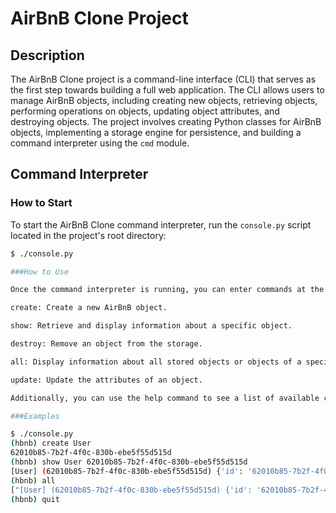 # AirBnB Clone Project

## Description

The AirBnB Clone project is a command-line interface (CLI) that serves as the first step towards building a full web application. The CLI allows users to manage AirBnB objects, including creating new objects, retrieving objects, performing operations on objects, updating object attributes, and destroying objects. The project involves creating Python classes for AirBnB objects, implementing a storage engine for persistence, and building a command interpreter using the `cmd` module.

## Command Interpreter

### How to Start

To start the AirBnB Clone command interpreter, run the `console.py` script located in the project's root directory:

```bash
$ ./console.py

###How to Use

Once the command interpreter is running, you can enter commands at the prompt. The available commands include:

create: Create a new AirBnB object.

show: Retrieve and display information about a specific object.

destroy: Remove an object from the storage.

all: Display information about all stored objects or objects of a specific type.

update: Update the attributes of an object.

Additionally, you can use the help command to see a list of available commands and their descriptions.

###Examples

$ ./console.py
(hbnb) create User
62010b85-7b2f-4f0c-830b-ebe5f55d515d
(hbnb) show User 62010b85-7b2f-4f0c-830b-ebe5f55d515d
[User] (62010b85-7b2f-4f0c-830b-ebe5f55d515d) {'id': '62010b85-7b2f-4f0c-830b-ebe5f55d515d', 'created_at': '2023-10-10T12:00:00', 'updated_at': '2023-10-10T12:00:00'}
(hbnb) all
["[User] (62010b85-7b2f-4f0c-830b-ebe5f55d515d) {'id': '62010b85-7b2f-4f0c-830b-ebe5f55d515d', 'created_at': '2023-10-10T12:00:00', 'updated_at': '2023-10-10T12:00:00'}"]
(hbnb) quit
